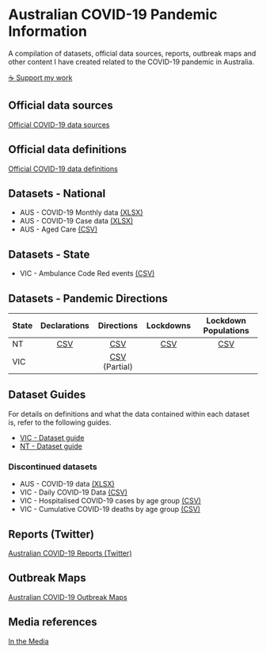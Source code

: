 # Australian COVID-19 Pandemic Information

A compilation of datasets, official data sources, reports, outbreak maps and other content I have created related to the COVID-19 pandemic in Australia.

[☕ Support my work](https://www.buymeacoffee.com/dbRaevn)

## Official data sources

[Official COVID-19 data sources](./Datasources.md)

## Official data definitions

[Official COVID-19 data definitions](./Definitions.md)

## Datasets - National

 * AUS - COVID-19 Monthly data [(XLSX)](./AUS_COVID19Data_Monthly.xlsx)
 * AUS - COVID-19 Case data [(XLSX)](./AUS_COVID19Cases.xlsx)
 * AUS - Aged Care [(CSV)](./AUS_AgedCare.csv)

## Datasets - State

 * VIC - Ambulance Code Red events [(CSV)](./VIC/VIC_AmbulanceCodeRed.csv)

## Datasets - Pandemic Directions

| State | Declarations | Directions | Lockdowns | Lockdown Populations |
|---|:-:|:-:|:-:|:-:|
| NT | [CSV](./NT/NT_PublicHealthEmergencyDeclaration.csv) | [CSV](./NT/NT_PandemicDirections.csv) | [CSV](./NT/NT_Lockdowns.csv) | [CSV](./NT/NT_LockdownPopulations.csv) |
| VIC | |  [CSV](./VIC/VIC_PandemicDirections_Partial.csv) (Partial) | | |

## Dataset Guides

For details on definitions and what the data contained within each dataset is, refer to the following guides.

 * [VIC - Dataset guide](./VIC/README.md)
 * [NT - Dataset guide](./NT/README.md)

### Discontinued datasets

 * AUS - COVID-19 data [(XLSX)](./AUS_COVID19Data.xlsx)
 * VIC - Daily COVID-19 Data [(CSV)](./VIC/VIC_DailyData.csv)
 * VIC - Hospitalised COVID-19 cases by age group [(CSV)](./VIC/VIC_HospitalisedByAge.csv)
 * VIC - Cumulative COVID-19 deaths by age group [(CSV)](./VIC/VIC_DeathsByAge.csv)

## Reports (Twitter)

[Australian COVID-19 Reports (Twitter)](./Twitter.md)

## Outbreak Maps

[Australian COVID-19 Outbreak Maps](./OutbreakMaps.md)

## Media references

[In the Media](./Media.md)

<!--
## Charts - COVID-19 Public Health Directions & Lockdowns
Circles indicate when Health Directions were published relating to mask wearing, gathering/movement restrictions, business closures and lockdowns

### NT

![NT - COVID-19 Public Health Directions & Lockdowns](./NT/NT_ChartPublicHealthDirectionsLockdowns.png)

## Charts - COVID-19 Directions
Number of Directions published by category, and in effect per month

### NT

![NT - COVID-19 Directions](./NT/NT_Directions.png)

-->
